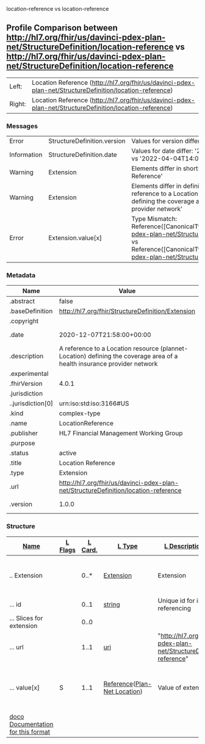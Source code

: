 ﻿

location-reference vs location-reference

## Profile Comparison between http://hl7.org/fhir/us/davinci-pdex-plan-net/StructureDefinition/location-reference vs http://hl7.org/fhir/us/davinci-pdex-plan-net/StructureDefinition/location-reference

|  |  |
| --- | --- |
| Left: | Location Reference (http://hl7.org/fhir/us/davinci-pdex-plan-net/StructureDefinition/location-reference) |
| Right: | Location Reference (http://hl7.org/fhir/us/davinci-pdex-plan-net/StructureDefinition/location-reference) |

### Messages

|  |  |  |
| --- | --- | --- |
| Error | StructureDefinition.version | Values for version differ: '1.0.0' vs '1.1.0' |
| Information | StructureDefinition.date | Values for date differ: '2020-12-07T21:58:00+00:00' vs '2022-04-04T14:04:34+00:00' |
| Warning | Extension | Elements differ in short: 'Extension' vs 'Location Reference' |
| Warning | Extension | Elements differ in definition: 'An Extension' vs 'A reference to a Location resource (plannet-Location) defining the coverage area of a health insurance provider network' |
| Error | Extension.value[x] | Type Mismatch: Reference([CanonicalType[http://hl7.org/fhir/us/davinci-pdex-plan-net/StructureDefinition/plannet-Location]]) vs Reference([CanonicalType[http://hl7.org/fhir/us/davinci-pdex-plan-net/StructureDefinition/plannet-Location]]) |

### Metadata

| Name | Value | | Comments |
| --- | --- | --- | --- |
| .abstract | false | |  |
| .baseDefinition | http://hl7.org/fhir/StructureDefinition/Extension | |  |
| .copyright |  | |  |
| .date | 2020-12-07T21:58:00+00:00 | 2022-04-04T14:04:34+00:00 | * Values Differ |
| .description | A reference to a Location resource (plannet-Location) defining the coverage area of a health insurance provider network | |  |
| .experimental |  | |  |
| .fhirVersion | 4.0.1 | |  |
| .jurisdiction |  | |  |
| ..jurisdiction[0] | urn:iso:std:iso:3166#US | |  |
| .kind | complex-type | |  |
| .name | LocationReference | |  |
| .publisher | HL7 Financial Management Working Group | |  |
| .purpose |  | |  |
| .status | active | |  |
| .title | Location Reference | |  |
| .type | Extension | |  |
| .url | http://hl7.org/fhir/us/davinci-pdex-plan-net/StructureDefinition/location-reference | |  |
| .version | 1.0.0 | 1.1.0 | * Values Differ |

### Structure

| [Name](http://hl7.org/fhir/formats.html#table "The logical name of the element") | [L Flags](http://hl7.org/fhir/formats.html#table "Information about the use of the element - Left Structure") | [L Card.](http://hl7.org/fhir/formats.html#table "Minimum and Maximum # of times the the element can appear in the instance - Left Structure") | [L Type](http://hl7.org/fhir/formats.html#table "Reference to the type of the element - Left Structure") | [L Description & Constraints](http://hl7.org/fhir/formats.html#table "Additional information about the element - Left Structure") | [R Flags](http://hl7.org/fhir/formats.html#table "Information about the use of the element - Left Structure") | [R Card.](http://hl7.org/fhir/formats.html#table "Minimum and Maximum # of times the the element can appear in the instance - Left Structure") | [L Type](http://hl7.org/fhir/formats.html#table "Reference to the type of the element - Left Structure") | [L Description & Constraints](http://hl7.org/fhir/formats.html#table "Additional information about the element - Left Structure") | [Comments](http://hl7.org/fhir/formats.html#table "Comments about the comparison")[doco](http://hl7.org/fhir/formats.html#table "Legend for this format") |
| --- | --- | --- | --- | --- | --- | --- | --- | --- | --- |
| .. Extension |  | 0..\* | [Extension](http://hl7.org/fhir/R4/extensibility.html#Extension) | Extension |  | 0..\* | [Extension](http://hl7.org/fhir/R4/extensibility.html#Extension) | Location Reference | * Elements differ in short: 'Extension' vs 'Location Reference' * Elements differ in definition: 'An Extension' vs 'A reference to a Location resource (plannet-Location) defining the coverage area of a health insurance provider network' |
| ... id |  | 0..1 | [string](http://hl7.org/fhir/R4/datatypes.html#string) | Unique id for inter-element referencing |  | 0..1 | [string](http://hl7.org/fhir/R4/datatypes.html#string) | Unique id for inter-element referencing |  |
| ... Slices for extension |  | 0..0 |  |  |  | 0..0 |  |  |  |
| ... url |  | 1..1 | [uri](http://hl7.org/fhir/R4/datatypes.html#uri) | "http://hl7.org/fhir/us/davinci-pdex-plan-net/StructureDefinition/location-reference" |  | 1..1 | [uri](http://hl7.org/fhir/R4/datatypes.html#uri) | "http://hl7.org/fhir/us/davinci-pdex-plan-net/StructureDefinition/location-reference" |  |
| ... value[x] | S | 1..1 | [Reference](http://hl7.org/fhirreferences.html)([Plan-Net Location](StructureDefinition-plannet-Location.html)) | Value of extension | S | 1..1 | [Reference](http://hl7.org/fhirreferences.html)([Plan-Net Location](StructureDefinition-plannet-Location.html)) | Value of extension | * Type Mismatch: Reference([CanonicalType[http://hl7.org/fhir/us/davinci-pdex-plan-net/StructureDefinition/plannet-Location]]) vs Reference([CanonicalType[http://hl7.org/fhir/us/davinci-pdex-plan-net/StructureDefinition/plannet-Location]]) |
| [doco Documentation for this format](http://hl7.org/fhir/formats.html#table "Legend for this format") | | | | | | | | | |